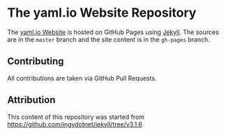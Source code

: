 # The yaml.io Website Repository

The [yaml.io Website](http://www.yaml.io) is hosted on GitHub Pages using
[Jekyll](http://jekyllrb.com). The sources are in the `master` branch and the
site content is in the `gh-pages` branch.

## Contributing

All contributions are taken via GitHub Pull Requests.

## Attribution

This content of this repository was started from
https://github.com/ingydotnet/jekyll/tree/v3.1.6
